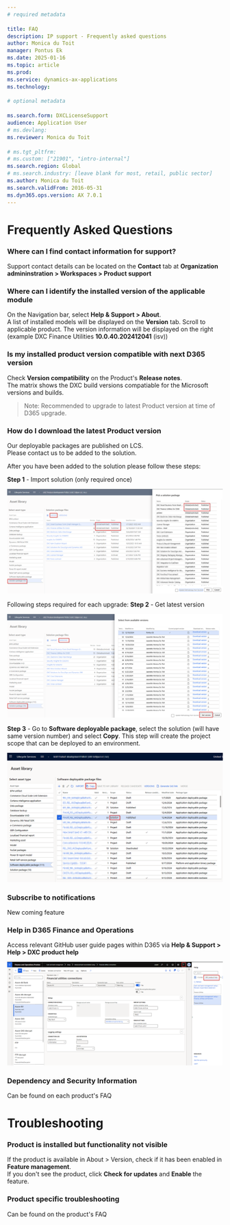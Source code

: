 ```yaml
---
# required metadata

title: FAQ
description: IP support - Frequently asked questions 
author: Monica du Toit
manager: Pontus Ek
ms.date: 2025-01-16
ms.topic: article
ms.prod: 
ms.service: dynamics-ax-applications
ms.technology: 

# optional metadata

ms.search.form: DXCLicenseSupport
audience: Application User
# ms.devlang: 
ms.reviewer: Monica du Toit

# ms.tgt_pltfrm: 
# ms.custom: ["21901", "intro-internal"]
ms.search.region: Global
# ms.search.industry: [leave blank for most, retail, public sector]
ms.author: Monica du Toit
ms.search.validFrom: 2016-05-31
ms.dyn365.ops.version: AX 7.0.1
---
```


# 	Frequently Asked Questions

### Where can I find contact information for support?
   
Support contact details can be located on the **Contact** tab at **Organization admininstration > Workspaces > Product support**
  
### Where can I identify the installed version of the applicable module

On the Navigation bar, select **Help & Support > About**. <br>
A list of installed models will be displayed on the **Version** tab.  Scroll to applicable product. The version information will be displayed on the right (example DXC Finance Utilities **10.0.40.202412041** (isv))

### Is my installed product version compatible with next D365 version

Check **Version compatibility** on the Product's **Release notes**. <br> 
The matrix shows the DXC build versions compatiable for the Microsoft versions and builds.

> Note: Recommended to upgrade to latest Product version at time of D365 upgrade.

### How do I download the latest Product version

Our deployable packages are published on LCS. <br>
Please contact us to be added to the solution.

After you have been added to the solution please follow these steps:

**Step 1** - Import solution (only required once)

![Import solution](IMAGES/LCS_1.png "Import solution")

Following steps required for each upgrade:
**Step 2** - Get latest version

![Get latest version](IMAGES/LCS_2.png "Get latest version")

**Step 3** - Go to **Software deployable package**, select the solution (will have same version number) and select **Copy**.
This step will create the project scope that can be deployed to an environment.

![Copy](IMAGES/LCS_3.png "Copy")

### Subscribe to notifications

New coming feature

### Help in D365 Finance and Operations

Access relevant GitHub user guide pages within D365 via **Help & Support > Help > DXC product help** <br>

![Help](IMAGES/Help.png "Help")

### Dependency and Security Information

Can be found on each product's FAQ


# 	Troubleshooting

###   Product is installed but functionality not visible
If the product is available in About > Version, check if it has been enabled in **Feature management**. <br>
If you don't see the product, click **Check for updates** and **Enable** the feature. <br>

### Product specific troubleshooting

Can be found on the product's FAQ

